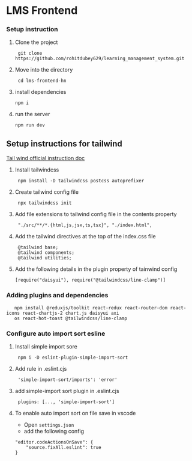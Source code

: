# LMS Frontend

### Setup instruction

1. Clone the project

   ```
    git clone https://github.com/rohitdubey629/learning_management_system.git

   ```

2. Move into the directory

   ```
    cd lms-frontend-hn

   ```

3. install dependencies

   ```
   npm i

   ```

4. run the server

   ```
   npm run dev

   ```

## Setup instructions for tailwind

[Tail wind official instruction doc](https://tailwindcss.com/docs/installation)

1. Install tailwindcss

   ```
    npm install -D tailwindcss postcss autoprefixer
   ```

2. Create tailwind config file

   ```
    npx tailwindcss init
   ```

3. Add file extensions to tailwind config file in the contents property

   ```
    "./src/**/*.{html,js,jsx,ts,tsx}", "./index.html",
   ```

4. Add the tailwind directives at the top of the index.css file

   ```
    @tailwind base;
    @tailwind components;
    @tailwind utilities;
   ```

5. Add the following details in the plugin property of tainwind config

   ```
   [require("daisyui"), require("@tailwindcss/line-clamp")]
   ```

### Adding plugins and dependencies

```
   npm install @reduxjs/toolkit react-redux react-router-dom react-icons react-chartjs-2 chart.js daisyui axi
   os react-hot-toast @tailwindcss/line-clamp

```

### Configure auto import sort esline

1. Install simple import sore

   ```
    npm i -D eslint-plugin-simple-import-sort

   ```

2. Add rule in .eslint.cjs

   ```
    'simple-import-sort/imports': 'error'

   ```

3. add simple-import sort plugin in .eslint.cjs

   ```
    plugins: [..., 'simple-import-sort']
   ```

4. To enable auto import sort on file save in vscode

   - Open `settings.json`
   - add the following config

   ```
   "editor.codeActionsOnSave": {
       "source.fixAll.eslint": true
   }

   ```
